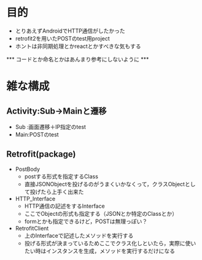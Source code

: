 # 目的
- とりあえずAndroidでHTTP通信がしたかった
- retrofit2を用いたPOSTのtest用project
- ホントは非同期処理とかreactとかすべきな気もする

*** コードとか命名とかはあんまり参考にしないように ***

# 雑な構成
## Activity:Sub→Mainと遷移
- Sub :画面遷移＋IP指定のtest
- Main:POSTのtest
## Retrofit(package)
- PostBody
    - postする形式を指定するClass
    - 直接JSONObjectを投げるのがうまくいかなくって，クラスObjectとして投げたら上手く出来た
- HTTP_Interface
    - HTTP通信の記述をするInterface
    - ここでObjectの形式も指定する（JSONとか特定のClassとか）
    - formとかも指定できるけど，POSTは無理っぽい？
- RetrofitClient
    - 上のInterfaceで記述したメソッドを実行する
    - 投げる形式が決まっているためここでクラス化しといたら，実際に使いたい時はインスタンスを生成，メソッドを実行するだけになる